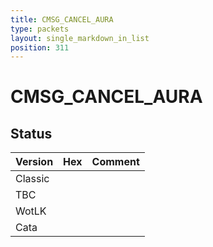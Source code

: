 ```yaml
---
title: CMSG_CANCEL_AURA
type: packets
layout: single_markdown_in_list
position: 311
---
```


# CMSG_CANCEL_AURA

## Status

Version | Hex | Comment
---------- | ---------- | ---------- 
Classic |  |  
TBC |  |  
WotLK |  |  
Cata |  |  
